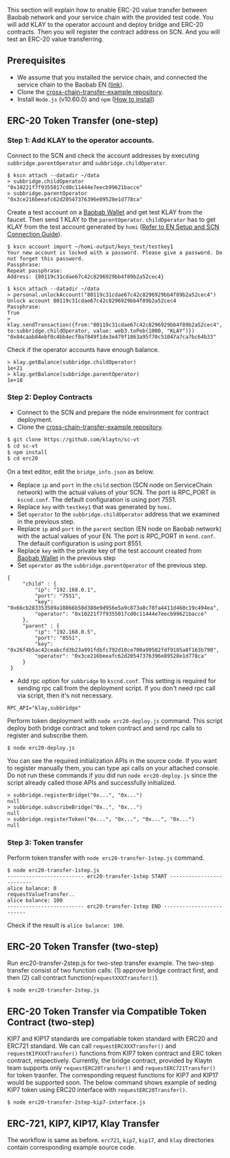 This section will explain how to enable ERC-20 value transfer between Baobab network and your service chain with the provided test code.
You will add KLAY to the operator account and deploy bridge and ERC-20 contracts. 
Then you will register the contract address on SCN. And you will test an ERC-20 value transferring.


## Prerequisites <a id="prerequisites"></a>
- We assume that you installed the service chain, and connected the service chain to the Baobab EN ([link](en-scn-connection.md)).
- Clone the [cross-chain-transfer-example repository](https://github.com/klaytn/sc-vt).
- Install `Node.js` (v10.60.0) and `npm` ([How to install](https://nodejs.org/en/download/package-manager/))


## ERC-20 Token Transfer (one-step) <a id="erc-20-token-transfer-onestep"></a>

### Step 1: Add KLAY to the operator accounts. <a id="step-1-add-klay-to-the-operator-accounts"></a>
Connect to the SCN and check the account addresses by executing `subbridge.parentOperator` and `subbridge.childOperator`.
```
$ kscn attach --datadir ~/data
> subbridge.childOperator
"0x10221f7f9355017cd0c11444e7eecb99621bacce"
> subbridge.parentOperator
"0x3ce216beeafc62d20547376396e89528e1d778ca"
```

Create a test account on a [Baobab Wallet](https://baobab.wallet.klaytn.com/) and get test KLAY from the faucet. Then send 1 KLAY to the `parentOperator`. `childOperator` has to get KLAY from the test account generated by `homi` ([Refer to EN Setup and SCN Connection Guide](en-scn-connection.md)).

```
$ kscn account import ~/homi-output/keys_test/testkey1
Your new account is locked with a password. Please give a password. Do not forget this password.
Passphrase:
Repeat passphrase:
Address: {80119c31cdae67c42c8296929bb4f89b2a52cec4}
```
```
$ kscn attach --datadir ~/data
> personal.unlockAccount("80119c31cdae67c42c8296929bb4f89b2a52cec4")
Unlock account 80119c31cdae67c42c8296929bb4f89b2a52cec4
Passphrase:
True
> klay.sendTransaction({from:"80119c31cdae67c42c8296929bb4f89b2a52cec4", to:subbridge.childOperator, value: web3.toPeb(1000, "KLAY")})
"0x84caab84ebf0c4bb4ecf0a7849f1de3e479f1863a95f70c51047a7ca7bc64b33"
```
Check if the operator accounts have enough balance.
```
> klay.getBalance(subbridge.childOperator)
1e+21
> klay.getBalance(subbridge.parentOperator)
1e+18
```

### Step 2: Deploy Contracts <a id="step-2-deploy-contracts"></a>
- Connect to the SCN and prepare the node environment for contract deployment.
- Clone the [cross-chain-transfer-example repository](https://github.com/klaytn/sc-vt).


```bash
$ git clone https://github.com/klaytn/sc-vt
$ cd sc-vt
$ npm install
$ cd erc20
```

On a text editor, edit the `bridge_info.json` as below. 
- Replace `ip` and `port` in the `child` section (SCN node on ServiceChain network) with the actual values of your SCN. The port is RPC_PORT in `kscnd.conf`. The default configuration is using port 7551.
- Replace `key` with `testkey1` that was generated by `homi`. 
- Set `operator` to the `subbridge.childOperator` address that we examined in the previous step. 
- Replace `ip` and `port` in the `parent` section (EN node on Baobab network) with the actual values of your EN. The port is RPC_PORT in `kend.conf`. The default configuration is using port 8551.
- Replace `key` with the private key of the test account created from [Baobab Wallet](https://baobab.wallet.klaytn.com/) in the previous step
- Set `operator` as the `subbridge.parentOperator` of the previous step. 

```
{
     "child" : {
         "ip": "192.168.0.1",
         "port": "7551",
         "key": "0x66cb283353589a10866b58d388e9d956e5a9c873a8c78fa4411d460c19c494ea",
         "operator": "0x10221f7f9355017cd0c11444e7eecb99621bacce"
     },
     "parent" : {
         "ip": "192.168.0.5",
         "port": "8551",
         "key": "0x26f4b5ac42ceabcfd3b23a991fdbfc792d10ce700a99582fdf9185a8f163b790",
         "operator": "0x3ce216beeafc62d20547376396e89528e1d778ca"
     }
 }
```

- Add rpc option for `subbridge` to `kscnd.conf`. This setting is required for sending rpc call from the deployment script. If you don't need rpc call via script, then it's not necessary.
```
RPC_API="klay,subbridge"
```

Perform token deployment with `node erc20-deploy.js` command. This script deploy both bridge contract and token contract and send rpc calls to register and subscribe them.
```
$ node erc20-deploy.js
```

You can see the required initialization APIs in the source code. If you want to register manually them, you can type api calls on your attached console.
Do not run these commands if you did run `node erc20-deploy.js` since the script already called those APIs and successfully initialized.
```
> subbridge.registerBridge("0x...", "0x...")
null
> subbridge.subscribeBridge("0x..", "0x...")
null
> subbridge.registerToken("0x...", "0x...", "0x...", "0x...")
null
```

### Step 3: Token transfer <a id="step-4-token-transfer"></a>
Perform token transfer with `node erc20-transfer-1step.js` command.
```
$ node erc20-transfer-1step.js
------------------------- erc20-transfer-1step START -------------------------
alice balance: 0
requestValueTransfer..
alice balance: 100
------------------------- erc20-transfer-1step END -------------------------
```

Check if the result is `alice balance: 100`.

## ERC-20 Token Transfer (two-step) <a id="erc-20-token-transfer-twostep"></a>
Run erc20-transfer-2step.js for two-step transfer example.
The two-step transfer consist of two function calls: (1) approve bridge contract first, and then (2) call contract function(`requestXXXTransfer()`). 
```
$ node erc20-transfer-2step.js
```

## ERC-20 Token Transfer via Compatible Token Contract (two-step) <a id="erc-20-token-transfer-compatiable"></a>
KIP7 and KIP17 standards are compatiable token standard with ERC20 and ERC721 standard. We can call `requestERCXXXTransfer()` and `requestKIPXXXTransfer()` functions from KIP7 token contract and ERC token contract, respectively. 
Currently, the bridge contract, provided by Klaytn team supports only `requestERC20Transfer()` and `requestERC721Transfer()` for token trasnfer. The corresponding request functions for KIP7 and KIP17 would be supported soon.
The below command shows example of seding KIP7 token using ERC20 interface with `requestERC20Transfer()`.
```
$ node erc20-transfer-2step-kip7-interface.js
```

## ERC-721, KIP7, KIP17, Klay Transfer <a id="erc-721-token-transfer"></a>
The workflow is same as before. `erc721`, `kip7`, `kip17`, and `klay` directories contain corresponding example source code.

